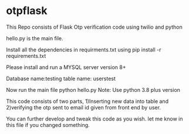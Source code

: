 # otpflask
This Repo consists of Flask Otp  verification code using twilio and python

hello.py is the main file.

Install all the dependencies in requirments.txt using pip install -r requirements.txt

Please install and run a MYSQL server version 8+

Database name:testing
table name: userstest

Now run the main file python hello.py
Note: Use python 3.8 plus version

This code consists of two parts,
1)Inserting new data into table and
2)verifying the otp sent to email id given from front end by user.

You can further develop and tweak this code as you wish.
let me know in this file if you changed something.
